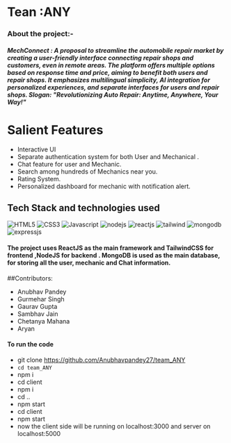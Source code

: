 # Tean :ANY
### About the project:- 
##### _**MechConnect**_ : A proposal to streamline the automobile repair market by creating a user-friendly interface connecting repair shops and customers, even in remote areas. The platform offers multiple options based on response time and price, aiming to benefit both users and repair shops. It emphasizes multilingual simplicity, AI integration for personalized experiences, and separate interfaces for users and repair shops. Slogan: "Revolutionizing Auto Repair: Anytime, Anywhere, Your Way!"
# Salient Features
* Interactive UI
* Separate authentication system for both User and Mechanical .
* Chat feature for user and Mechanic.
* Search among hundreds of Mechanics near you.
* Rating System.
* Personalized dashboard for mechanic with notification alert.
  

## Tech Stack and technologies used


![HTML5](https://img.shields.io/badge/HTML5-E34F26?style=for-the-badge&logo=html5&logoColor=white) 
![CSS3](https://img.shields.io/badge/CSS3-1572B6?style=for-the-badge&logo=css3&logoColor=white)
![Javascript](https://img.shields.io/badge/JavaScript-323330?style=for-the-badge&logo=javascript&logoColor=F7DF1E)
![nodejs](https://img.shields.io/badge/Node%20js-339933?style=for-the-badge&logo=nodedotjs&logoColor=white)
![reactjs](https://img.shields.io/badge/React-20232A?style=for-the-badge&logo=react&logoColor=61DAFB)
![tailwind](https://img.shields.io/badge/Tailwind_CSS-38B2AC?style=for-the-badge&logo=tailwind-css&logoColor=white)
![mongodb](https://img.shields.io/badge/MongoDB-4EA94B?style=for-the-badge&logo=mongodb&logoColor=white)
![expressjs](	https://img.shields.io/badge/Express%20js-000000?style=for-the-badge&logo=express&logoColor=white)

#### The project uses ReactJS as the main framework and TailwindCSS for frontend ,NodeJS for backend . MongoDB is used as the main database, for storing all the user, mechanic and Chat information.

##Contributors:
* Anubhav Pandey
* Gurmehar Singh
* Gaurav Gupta
* Sambhav Jain
* Chetanya Mahana
* Aryan

#### To run the code 
* git clone https://github.com/Anubhavpandey27/team_ANY
* ```cd team_ANY```
* npm i
* cd client
* npm i
* cd ..
* npm start
* cd client
* npm start
* now the client side will be running on localhost:3000 and server on localhost:5000
